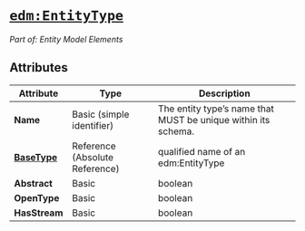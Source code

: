 # [`edm:EntityType`](https://docs.oasis-open.org/odata/odata-csdl-xml/v4.02/csd01/odata-csdl-xml-v4.02-csd01.html#sec_EntityType)

*Part of: Entity Model Elements*

## Attributes

| Attribute | Type | Description |
|-----------|------|-------------|
| **Name** | Basic (simple identifier) | The entity type’s name that MUST be unique within its schema. |
| **[BaseType](https://docs.oasis-open.org/odata/odata-csdl-xml/v4.02/csd01/odata-csdl-xml-v4.02-csd01.html#AttributeBaseType.9.2)** | Reference (Absolute Reference) | qualified name of an edm:EntityType |
| **Abstract** | Basic | boolean |
| **OpenType** | Basic | boolean |
| **HasStream** | Basic | boolean |